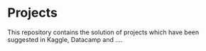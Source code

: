 



# Projects
This repository  contains the solution of projects which have been suggested in Kaggle, Datacamp and .... 

